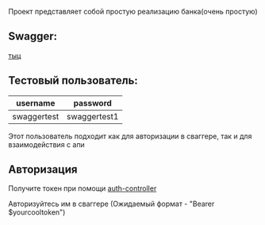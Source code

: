 Проект представляет собой простую реализацию банка(очень простую)

## Swagger: 
[тыц](http://localhost:8080/documentation/swagger-ui/)

## Тестовый пользователь:

| username    | password     | 
|-------------|--------------|
| swaggertest | swaggertest1 |

Этот пользователь подходит как для авторизации в сваггере, так и для взаимодействия с апи

## Авторизация

Получите токен при помощи [auth-controller](http://localhost:8080/documentation/swagger-ui/#/auth-controller)

Авторизуйтесь им в сваггере (Ожидаемый формат - "Bearer $yourcooltoken")